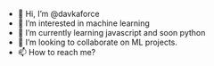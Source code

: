 - 👋 Hi, I’m @davkaforce
- 👀 I’m interested in machine learning
- 🌱 I’m currently learning javascript and soon python
- 💞️ I’m looking to collaborate on ML projects. 
- 📫 How to reach me? 

<!---ls
davkaforce/davkaforce is a ✨ special ✨ repository because its `README.md` (this file) appears on your GitHub profile.
You can click the Preview link to take a look at your changes.
--->
